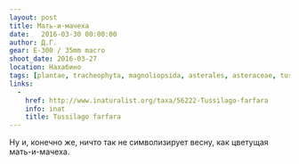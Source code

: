 ```yaml
---
layout: post
title: Мать-и-мачеха
date:   2016-03-30 00:00:00
author: Д.Г.
gear: E-300 / 35mm macro
shoot_date: 2016-03-27
location: Нахабино
tags: [plantae, tracheophyta, magnoliopsida, asterales, asteraceae, tussilago, tussilago farfara]
links:
  -
    href: http://www.inaturalist.org/taxa/56222-Tussilago-farfara
    info: inat
    title: Tussilago farfara
---
```


Ну и, конечно же, ничто так не символизирует весну, как цветущая мать-и-мачеха.
